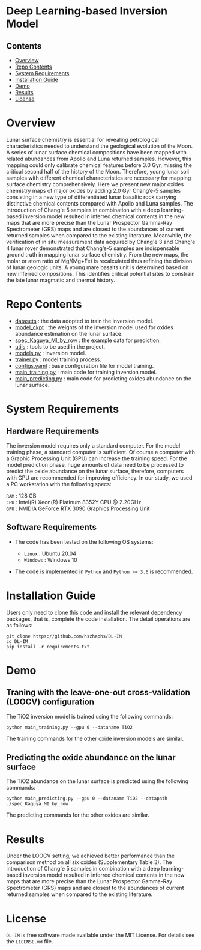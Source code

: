 # Deep Learning-based Inversion Model

## Contents

- [Overview](#overview)
- [Repo Contents](#repo-contents)
- [System Requirements](#system-requirements)
- [Installation Guide](#installation-guide)
- [Demo](#demo)
- [Results](#results)
- [License](./LICENSE)

# Overview

Lunar surface chemistry is essential for revealing petrological characteristics needed to understand the geological evolution of the Moon. A series of lunar surface chemical compositions have been mapped with related abundances from Apollo and Luna returned samples. However, this mapping could only calibrate chemical features before 3.0 Gyr, missing the critical second half of the history of the Moon. Therefore, young lunar soil samples with different chemical characteristics are necessary for mapping surface chemistry comprehensively. Here we present new major oxides chemistry maps of major oxides by adding 2.0 Gyr Chang’e-5 samples consisting in a new type of differentiated lunar basaltic rock carrying distinctive chemical contents compared with Apollo and Luna samples. The introduction of Chang'e 5 samples in combination with a deep learning-based inversion model resulted in inferred chemical contents in the new maps that are more precise than the Lunar Prospector Gamma-Ray Spectrometer (GRS) maps and are closest to the abundances of current returned samples when compared to the existing literature. Meanwhile, the verification of in situ measurement data acquired by Chang'e 3 and Chang'e 4 lunar rover demonstrated that Chang’e-5 samples are indispensable ground truth in mapping lunar surface chemistry. From the new maps, the molar or atom ratio of Mg/(Mg+Fe) is recalculated thus refining the division of lunar geologic units. A young mare basalts unit is determined based on new inferred compositions. This identifies critical potential sites to constrain the late lunar magmatic and thermal history.

# Repo Contents

- [datasets](./datasets) : the data adopted to train the inversion model.
- [model_ckpt](./model_ckpt) : the weights of the inversion model used for oxides abundance estimation on the lunar surface.
- [spec_Kaguya_MI_by_row](./spec_Kaguya_MI_by_row) : the example data for prediction.
- [utils](./utils) : tools to be used in the project.
- [models.py](./models.py) : inversion model.
- [trainer.py](./trainer.py) : model training process.
- [configs.yaml](./configs.yaml) : base configuration file for model training.
- [main_training.py](./main_training.py) : main code for training inversion model.
- [main_predicting.py](./main_predicting.py) : main code for predicting oxides abundance on the lunar surface.


# System Requirements

## Hardware Requirements

The inversion model requires only a standard computer. For the model training phase, a standard computer is sufficient. Of course a computer with a Graphic Processing Unit (GPU)  can increase the training speed. For the model prediction phase, huge amounts of data need to be processed to predict the oxide abundance on the lunar surface, therefore, computers with GPU are recommended for improving efficiency. In our study, we used a PC workstation with the following specs:

  `RAM` : 128 GB  
  `CPU` : Intel(R) Xeon(R) Platinum 8352Y CPU @ 2.20GHz  
  `GPU` : NVIDIA GeForce RTX 3090 Graphics Processing Unit

## Software Requirements

- The code has been tested on the following  OS systems:
  - `Linux` : Ubuntu 20.04
  - `Windows` : Windows 10

- The code is implemented in `Python` and `Python >= 3.6` is recommended.


# Installation Guide

Users only need to clone this code and install the relevant dependency packages, that is, complete the code installation. The detail operations are as follows:

```
git clone https://github.com/hszhaohs/DL-IM
cd DL-IM
pip install -r requirements.txt
```


# Demo

## Traning with the leave-one-out cross-validation (LOOCV) configuration

The TiO2 inversion model is trained using the following commands:
```
python main_training.py --gpu 0 --dataname TiO2
```
The training commands for the other oxide inversion models are similar.

## Predicting the oxide abundance on the lunar surface

The TiO2 abundance on the lunar surface is predicted using the following commands:
```
python main_predicting.py --gpu 0 --dataname TiO2 --datapath ./spec_Kaguya_MI_by_row
```
The predicting commands for the other oxides are similar.


# Results

Under the LOOCV setting, we achieved better performance than the comparison method on all six oxides (Supplementary Table 3). The introduction of Chang'e 5 samples in combination with a deep learning-based inversion model resulted in inferred chemical contents in the new maps that are more precise than the Lunar Prospector Gamma-Ray Spectrometer (GRS) maps and are closest to the abundances of current returned samples when compared to the existing literature.


# License

`DL-IM` is free software made available under the MIT License. For details see the `LICENSE.md` file.
